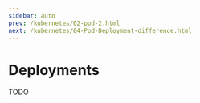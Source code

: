 ```yaml
---
sidebar: auto
prev: /kubernetes/02-pod-2.html
next: /kubernetes/04-Pod-Deployment-difference.html
---
```

# Deployments
TODO